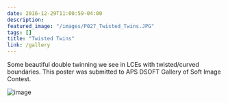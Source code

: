 ```yaml
---
date: 2016-12-29T11:00:59-04:00
description: 
featured_image: "/images/P027_Twisted_Twins.JPG"
tags: []
title: "Twisted Twins"
link: /gallery
---
```


Some beautiful double twinning we see in LCEs with twisted/curved boundaries. This poster was submitted to APS DSOFT Gallery of Soft Image Contest.

![image](/images/P027_Twisted_Twins.JPG)
